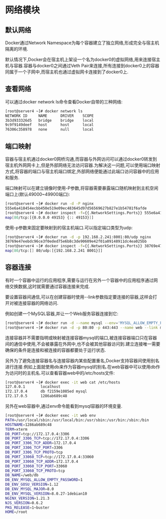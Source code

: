 # 网络模块

## 默认网络

Docker通过Network Namespace为每个容器建立了独立网络,形成完全与宿主机隔离的环境.

默认情况下,Docker会在宿主机上架设一个名为docker0的虚拟网络,用来连接宿主机与容器.容器与docker0之间通过Veth Pair来连接,所有连接到docker0上的容器同属于一个子网中,而宿主机也通过虚拟网卡连接到了docker0上.



## 查看网络

可以通过docker network ls命令查看Docker自带的三种网络:

```sh
[root@server4 ~]# docker network ls
NETWORK ID     NAME      DRIVER    SCOPE
3b3d933326d5   bridge    bridge    local
9c9f9149deef   host      host      local
76306c358978   none      null      local
```





## 端口映射

容器与宿主机通过docker0网桥沟通,而容器与外网访问可以通过docker0转发到宿主机外网网卡上,但是外部网络无法访问容器.为解决这一问题,可以使用端口映射方式,将容器的端口与宿主机端口绑定,外部网络便能通过此端口访问容器中的应用和服务.

端口映射可以在建立镜像时使用-P参数,将容器需要暴露端口随机映射到主机空闲端口上(默认49000~49900端口):

```sh
[root@server4 ~]# docker run -d -P nginx
555e6a418454ecbb450e519e09ec483645d97d56569627b827e1b54781f6afde
[root@server4 ~]# docker inspect -f={{.NetworkSettings.Ports}} 555e6a41
map[80/tcp:[{0.0.0.0 49153} {:: 49153}]]
```

使用-p参数来固定要映射到的宿主机端口.可以指定端口类型为udp:

```sh
[root@server4 ~]# docker run -d -p 192.168.2.241:8001:80/udp nginx
38769e47eebdc96ce3f0eded75e6b8c3de90609e42f01a09148911dc4ea025bb
[root@server4 ~]# docker inspect -f={{.NetworkSettings.Ports}} 38769e47
map[80/tcp:[] 80/udp:[{192.168.2.241 8001}]]
```



## 容器连接

有时一个容器中运行的应用程序,需要与运行在另外一个容器中的应用程序通过网络交换数据,这时就需要通过容器连接来完成.

要设置容器间通信,可以在创建容器时使用--link参数指定要连接的容器,这样会打开对被连接容器的网络访问.

例如创建一个MySQL容器,并让一个Web服务容器连接到它:

```sh
[root@server4 ~]# docker run -d --name mysql --env='MYSQL_ALLOW_EMPTY_PASSWORD=1' mysql
[root@server4 ~]# docker run -d -p 80:80 -p 443:443 --name web --link mysql:db nginx
```

连接容器并不需要指明或映射被连接容器mysql的端口,被连接容器端口只在容器间的通信中使用,不会被暴露在外网中,也不会被其他容器访问到.建立连接唯一需要确保的条件是连接和被连接的容器都要处于运行状态.

另外为了避免连接容器名与连接容器内某些配置重名,Docker支持容器间使用别名进行连接.例如上面就使用db来作为容器mysql的别名.在web容器中可以使用db作为访问时的主机名.可以查看容器web中的/etc/hosts文件:

```sh
[root@server4 ~]# docker exec -it web cat /etc/hosts
127.0.0.1       localhost
172.17.0.4      db f2159e1085ed mysql
172.17.0.5      1286ab689c48
```

另外在web容器中,通过env命令能看到mysql容器的环境变量.

```sh
[root@server4 ~]# docker exec -it web env
PATH=/usr/local/sbin:/usr/local/bin:/usr/sbin:/usr/bin:/sbin:/bin
HOSTNAME=1286ab689c48
TERM=xterm
DB_PORT=tcp://172.17.0.4:3306
DB_PORT_3306_TCP=tcp://172.17.0.4:3306
DB_PORT_3306_TCP_ADDR=172.17.0.4
DB_PORT_3306_TCP_PORT=3306
DB_PORT_3306_TCP_PROTO=tcp
DB_PORT_33060_TCP=tcp://172.17.0.4:33060
DB_PORT_33060_TCP_ADDR=172.17.0.4
DB_PORT_33060_TCP_PORT=33060
DB_PORT_33060_TCP_PROTO=tcp
DB_NAME=/web/db
DB_ENV_MYSQL_ALLOW_EMPTY_PASSWORD=1
DB_ENV_GOSU_VERSION=1.12
DB_ENV_MYSQL_MAJOR=8.0
DB_ENV_MYSQL_VERSION=8.0.27-1debian10
NGINX_VERSION=1.21.3
NJS_VERSION=0.6.2
PKG_RELEASE=1~buster
HOME=/root
```



